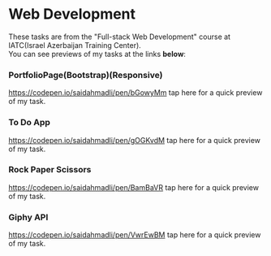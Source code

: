 # Web Development
These tasks are from the "Full-stack Web Development" course at IATC(Israel Azerbaijan Training Center).<br>You can see previews of my tasks at the links <b>below</b>:
### PortfolioPage(Bootstrap)(Responsive)
https://codepen.io/saidahmadli/pen/bGowyMm  tap here for a quick preview of my task.
### To Do App
https://codepen.io/saidahmadli/pen/gOGKvdM  tap here for a quick preview of my task.
### Rock Paper Scissors
https://codepen.io/saidahmadli/pen/BamBaVR  tap here for a quick preview of my task.
### Giphy API
https://codepen.io/saidahmadli/pen/VwrEwBM  tap here for a quick preview of my task.

